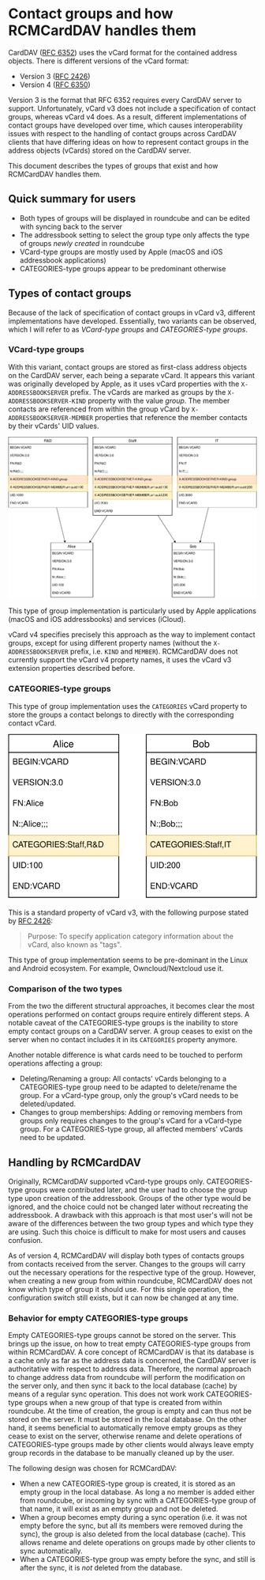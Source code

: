 # Contact groups and how RCMCardDAV handles them

CardDAV ([RFC 6352](https://tools.ietf.org/html/rfc6352)) uses the vCard format for the contained address objects. There
is different versions of the vCard format:
 - Version 3 ([RFC 2426](https://tools.ietf.org/html/rfc2426))
 - Version 4 ([RFC 6350](https://tools.ietf.org/html/rfc6350))

Version 3 is the format that RFC 6352 requires every CardDAV server to support. Unfortunately, vCard v3 does not include
a specification of contact groups, whereas vCard v4 does. As a result, different implementations of contact groups have
developed over time, which causes interoperability issues with respect to the handling of contact groups across CardDAV
clients that have differing ideas on how to represent contact groups in the address objects (vCards) stored on the
CardDAV server.

This document describes the types of groups that exist and how RCMCardDAV handles them.

## Quick summary for users

- Both types of groups will be displayed in roundcube and can be edited with syncing back to the server
- The addressbook setting to select the group type only affects the type of groups _newly created_ in roundcube
- VCard-type groups are mostly used by Apple (macOS and iOS addressbook applications)
- CATEGORIES-type groups appear to be predominant otherwise

## Types of contact groups

Because of the lack of specification of contact groups in vCard v3, different implementations have developed.
Essentially, two variants can be observed, which I will refer to as _VCard-type groups_ and _CATEGORIES-type groups_.

### VCard-type groups

With this variant, contact groups are stored as first-class address objects on the CardDAV server, each being a separate
vCard. It appears this variant was originally developed by Apple, as it uses vCard properties with the
`X-ADDRESSBOOKSERVER` prefix. The vCards are marked as groups by the `X-ADDRESSBOOKSERVER-KIND` property with the value
_group_. The member contacts are referenced from within the group vCard by `X-ADDRESSBOOKSERVER-MEMBER` properties that
reference the member contacts by their vCards' UID values.

![VCard-type groups](img/Grouptype-vCard.svg)

This type of group implementation is particularly used by Apple applications (macOS and iOS addressbooks) and services
(iCloud).

vCard v4 specifies precisely this approach as the way to implement contact groups, except for using different property
names (without the `X-ADDRESSBOOKSERVER` prefix, i.e. `KIND` and `MEMBER`). RCMCardDAV does not currently support the
vCard v4 property names, it uses the vCard v3 extension properties described before.

### CATEGORIES-type groups

This type of group implementation uses the `CATEGORIES` vCard property to store the groups a contact belongs to directly
with the corresponding contact vCard.

![CATEGORIES-type groups](img/Grouptype-Categories.svg)

This is a standard property of vCard v3, with the following purpose stated by
[RFC 2426](https://tools.ietf.org/html/rfc2426):
> Purpose: To specify application category information about the vCard, also known as "tags".

This type of group implementation seems to be pre-dominant in the Linux and Android ecosystem. For example,
Owncloud/Nextcloud use it.

### Comparison of the two types

From the two the different structural approaches, it becomes clear the most operations performed on contact groups
require entirely different steps. A notable caveat of the CATEGORIES-type groups is the inability to store empty contact
groups on a CardDAV server. A group ceases to exist on the server when no contact includes it in its `CATEGORIES`
property anymore.

Another notable difference is what cards need to be touched to perform operations affecting a group:

- Deleting/Renaming a group: All contacts' vCards belonging to a CATEGORIES-type group need to be adapted to
  delete/rename the group. For a vCard-type group, only the group's vCard needs to be deleted/updated.
- Changes to group memberships: Adding or removing members from groups only requires changes to the group's vCard for a
  vCard-type group. For a CATEGORIES-type group, all affected members' vCards need to be updated.

## Handling by RCMCardDAV

Originally, RCMCardDAV supported vCard-type groups only. CATEGORIES-type groups were contributed later, and the user had
to choose the group type upon creation of the addressbook. Groups of the other type would be ignored, and the choice
could not be changed later without recreating the addressbook. A drawback with this approach is that most user's will
not be aware of the differences between the two group types and which type they are using. Such this choice is difficult
to make for most users and causes confusion.

As of version 4, RCMCardDAV will display both types of contacts groups from contacts received from the server. Changes
to the groups will carry out the necessary operations for the respective type of the group. However, when creating a new
group from within roundcube, RCMCardDAV does not know which type of group it should use. For this single operation, the
configuration switch still exists, but it can now be changed at any time.

### Behavior for empty CATEGORIES-type groups

Empty CATEGORIES-type groups cannot be stored on the server. This brings up the issue, on how to treat empty
CATEGORIES-type groups from within RCMCardDAV. A core concept of RCMCardDAV is that its database is a cache only as far
as the address data is concerned, the CardDAV server is authoritative with respect to address data. Therefore, the
normal approach to change address data from roundcube will perform the modification on the server only, and then sync it
back to the local database (cache) by means of a regular sync operation. This does not work work CATEGORIES-type groups
when a new group of that type is created from within roundcube. At the time of creation, the group is empty and can thus
not be stored on the server. It must be stored in the local database. On the other hand, it seems beneficial to
automatically remove empty groups as they cease to exist on the server, otherwise rename and delete operations of
CATEGORIES-type groups made by other clients would always leave empty group records in the database to be manually
cleaned up by the user.

The following design was chosen for RCMCardDAV:
- When a new CATEGORIES-type group is created, it is stored as an empty group in the local database. As long a no member
  is added either from roundcube, or incoming by sync with a CATEGORIES-type group of that name, it will exist as an
  empty group and not be deleted.
- When a group becomes empty during a sync operation (i.e. it was not empty before the sync, but all its members were
  removed during the sync), the group is also deleted from the local database (cache). This allows rename and delete
  operations on groups made by other clients to sync automatically.
- When a CATEGORIES-type group was empty before the sync, and still is after the sync, it is _not_ deleted from the
  database.
